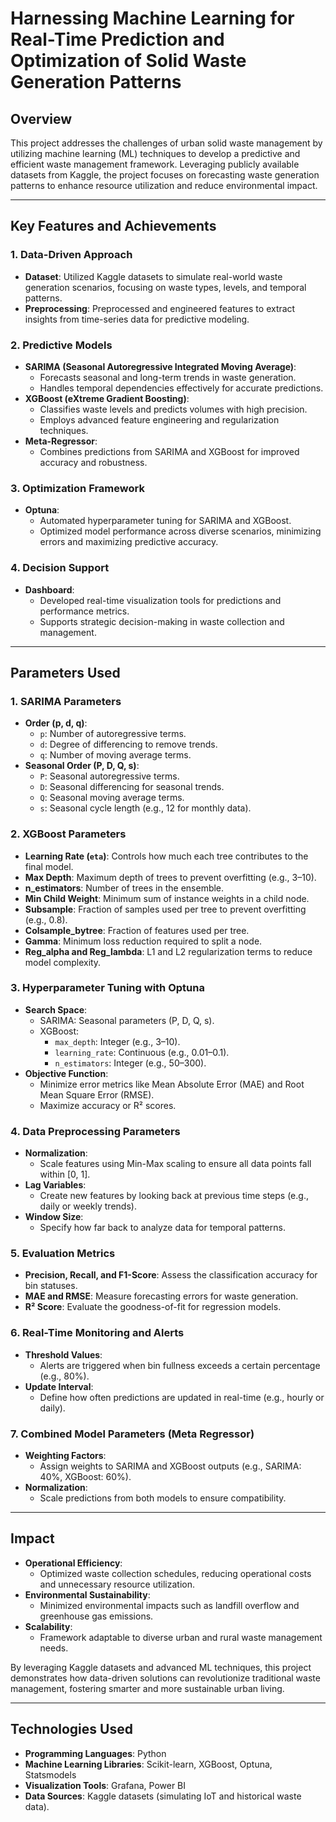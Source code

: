 # Harnessing Machine Learning for Real-Time Prediction and Optimization of Solid Waste Generation Patterns

## Overview
This project addresses the challenges of urban solid waste management by utilizing machine learning (ML) techniques to develop a predictive and efficient waste management framework. Leveraging publicly available datasets from Kaggle, the project focuses on forecasting waste generation patterns to enhance resource utilization and reduce environmental impact.

---

## Key Features and Achievements
### **1. Data-Driven Approach**
- **Dataset**: Utilized Kaggle datasets to simulate real-world waste generation scenarios, focusing on waste types, levels, and temporal patterns.
- **Preprocessing**: Preprocessed and engineered features to extract insights from time-series data for predictive modeling.

### **2. Predictive Models**
- **SARIMA (Seasonal Autoregressive Integrated Moving Average)**: 
  - Forecasts seasonal and long-term trends in waste generation.
  - Handles temporal dependencies effectively for accurate predictions.
- **XGBoost (eXtreme Gradient Boosting)**:
  - Classifies waste levels and predicts volumes with high precision.
  - Employs advanced feature engineering and regularization techniques.
- **Meta-Regressor**:
  - Combines predictions from SARIMA and XGBoost for improved accuracy and robustness.

### **3. Optimization Framework**
- **Optuna**:
  - Automated hyperparameter tuning for SARIMA and XGBoost.
  - Optimized model performance across diverse scenarios, minimizing errors and maximizing predictive accuracy.

### **4. Decision Support**
- **Dashboard**:
  - Developed real-time visualization tools for predictions and performance metrics.
  - Supports strategic decision-making in waste collection and management.

---

## Parameters Used
### **1. SARIMA Parameters**
- **Order (p, d, q)**:
  - `p`: Number of autoregressive terms.
  - `d`: Degree of differencing to remove trends.
  - `q`: Number of moving average terms.
- **Seasonal Order (P, D, Q, s)**:
  - `P`: Seasonal autoregressive terms.
  - `D`: Seasonal differencing for seasonal trends.
  - `Q`: Seasonal moving average terms.
  - `s`: Seasonal cycle length (e.g., 12 for monthly data).

### **2. XGBoost Parameters**
- **Learning Rate (`eta`)**: Controls how much each tree contributes to the final model.
- **Max Depth**: Maximum depth of trees to prevent overfitting (e.g., 3–10).
- **n_estimators**: Number of trees in the ensemble.
- **Min Child Weight**: Minimum sum of instance weights in a child node.
- **Subsample**: Fraction of samples used per tree to prevent overfitting (e.g., 0.8).
- **Colsample_bytree**: Fraction of features used per tree.
- **Gamma**: Minimum loss reduction required to split a node.
- **Reg_alpha and Reg_lambda**: L1 and L2 regularization terms to reduce model complexity.

### **3. Hyperparameter Tuning with Optuna**
- **Search Space**:
  - SARIMA: Seasonal parameters (P, D, Q, s).
  - XGBoost:
    - `max_depth`: Integer (e.g., 3–10).
    - `learning_rate`: Continuous (e.g., 0.01–0.1).
    - `n_estimators`: Integer (e.g., 50–300).
- **Objective Function**:
  - Minimize error metrics like Mean Absolute Error (MAE) and Root Mean Square Error (RMSE).
  - Maximize accuracy or R² scores.

### **4. Data Preprocessing Parameters**
- **Normalization**:
  - Scale features using Min-Max scaling to ensure all data points fall within [0, 1].
- **Lag Variables**:
  - Create new features by looking back at previous time steps (e.g., daily or weekly trends).
- **Window Size**:
  - Specify how far back to analyze data for temporal patterns.


### **5. Evaluation Metrics**
- **Precision, Recall, and F1-Score**: Assess the classification accuracy for bin statuses.
- **MAE and RMSE**: Measure forecasting errors for waste generation.
- **R² Score**: Evaluate the goodness-of-fit for regression models.

### **6. Real-Time Monitoring and Alerts**
- **Threshold Values**:
  - Alerts are triggered when bin fullness exceeds a certain percentage (e.g., 80%).
- **Update Interval**:
  - Define how often predictions are updated in real-time (e.g., hourly or daily).

### **7. Combined Model Parameters (Meta Regressor)**
- **Weighting Factors**:
  - Assign weights to SARIMA and XGBoost outputs (e.g., SARIMA: 40%, XGBoost: 60%).
- **Normalization**:
  - Scale predictions from both models to ensure compatibility.

---

## Impact
- **Operational Efficiency**:
  - Optimized waste collection schedules, reducing operational costs and unnecessary resource utilization.
- **Environmental Sustainability**:
  - Minimized environmental impacts such as landfill overflow and greenhouse gas emissions.
- **Scalability**:
  - Framework adaptable to diverse urban and rural waste management needs.

By leveraging Kaggle datasets and advanced ML techniques, this project demonstrates how data-driven solutions can revolutionize traditional waste management, fostering smarter and more sustainable urban living.

---

## Technologies Used
- **Programming Languages**: Python
- **Machine Learning Libraries**: Scikit-learn, XGBoost, Optuna, Statsmodels
- **Visualization Tools**: Grafana, Power BI
- **Data Sources**: Kaggle datasets (simulating IoT and historical waste data).
